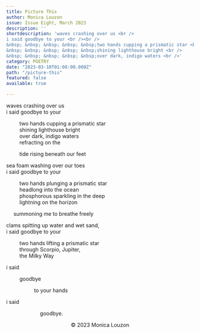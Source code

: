 ```yaml
---
title: Picture This
author: Monica Louzon
issue: Issue Eight, March 2023
description: ''
shortdescription: 'waves crashing over us <br />
i said goodbye to your <br /><br />
&nbsp; &nbsp; &nbsp; &nbsp; &nbsp;two hands cupping a prismatic star <br />
&nbsp; &nbsp; &nbsp; &nbsp; &nbsp;shining lighthouse bright <br />
&nbsp; &nbsp; &nbsp; &nbsp; &nbsp;over dark, indigo waters <br />'
category: POETRY
date: "2023-03-10T01:08:00.000Z"
path: "/picture-this"
featured: false
available: true

---
```


waves crashing over us <br />
i said goodbye to your <br />

&nbsp; &nbsp; &nbsp; &nbsp; &nbsp;two hands cupping a prismatic star <br />
&nbsp; &nbsp; &nbsp; &nbsp; &nbsp;shining lighthouse bright <br />
&nbsp; &nbsp; &nbsp; &nbsp; &nbsp;over dark, indigo waters <br />
&nbsp; &nbsp; &nbsp; &nbsp; &nbsp;refracting on the <br />

&nbsp; &nbsp; &nbsp; &nbsp; &nbsp;tide rising beneath our feet <br />

sea foam washing over our toes <br />
i said goodbye to your <br />

&nbsp; &nbsp; &nbsp; &nbsp; &nbsp;two hands plunging a prismatic star <br />
&nbsp; &nbsp; &nbsp; &nbsp; &nbsp;headlong into the ocean <br />
&nbsp; &nbsp; &nbsp; &nbsp; &nbsp;phosphorous sparkling in the deep <br />
&nbsp; &nbsp; &nbsp; &nbsp; &nbsp;lightning on the horizon <br />

&nbsp; &nbsp; &nbsp;summoning me to breathe freely <br />
	
clams spitting up water and wet sand, <br />
i said goodbye to your <br />

&nbsp; &nbsp; &nbsp; &nbsp; &nbsp;two hands lifting a prismatic star <br />
&nbsp; &nbsp; &nbsp; &nbsp; &nbsp;through Scorpio, Jupiter, <br />
&nbsp; &nbsp; &nbsp; &nbsp; &nbsp;the Milky Way <br />


i said <br />

&nbsp; &nbsp; &nbsp; &nbsp; &nbsp;goodbye <br />
			
&nbsp; &nbsp; &nbsp; &nbsp; &nbsp; &nbsp; &nbsp; &nbsp; &nbsp; &nbsp;to your hands <br />


i said <br />


&nbsp; &nbsp; &nbsp; &nbsp; &nbsp; &nbsp; &nbsp; &nbsp; &nbsp; &nbsp; &nbsp; &nbsp;goodbye. <br />


<p style="text-align: center;">© 2023 Monica Louzon</p>